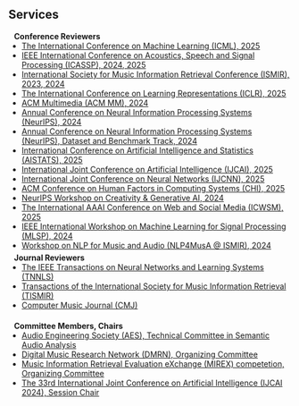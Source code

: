 ## Services

<h4 style="margin:0 10px 0;">Conference Reviewers</h4>

<ul style="margin:0 0 5px;">
  <li><a href="https://icml.cc/"><autocolor>The International Conference on Machine Learning (ICML), 2025</autocolor></a></li>
  <li><a href="https://2025.ieeeicassp.org/"><autocolor>IEEE International Conference on Acoustics, Speech and Signal Processing (ICASSP), 2024, 2025</autocolor></a></li>
  <li><a href="https://ismir2024.ismir.net/"><autocolor>International Society for Music Information Retrieval Conference (ISMIR), 2023, 2024</autocolor></a></li>
  <li><a href="https://iclr.cc/"><autocolor>The International Conference on Learning Representations (ICLR), 2025</autocolor></a></li>
  <li><a href="https://2024.acmmm.org/"><autocolor>ACM Multimedia (ACM MM), 2024</autocolor></a></li>
  <li><a href="https://neurips.cc/"><autocolor>Annual Conference on Neural Information Processing Systems (NeurIPS), 2024</autocolor></a></li>
  <li><a href="https://neurips.cc/"><autocolor>Annual Conference on Neural Information Processing Systems (NeurIPS), Dataset and Benchmark Track, 2024</autocolor></a></li>
  <li><a href="https://aistats.org/aistats2025/"><autocolor>International Conference on Artificial Intelligence and Statistics (AISTATS), 2025</autocolor></a></li>
  <li><a href="https://2025.ijcai.org/"><autocolor>International Joint Conference on Artificial Intelligence (IJCAI), 2025</autocolor></a></li>
  <li><a href="https://2025.ijcnn.org/"><autocolor>International Joint Conference on Neural Networks (IJCNN), 2025</autocolor></a></li>
  <li><a href="https://chi2025.acm.org/"><autocolor>ACM Conference on Human Factors in Computing Systems (CHI), 2025</autocolor></a></li>  
  <li><a href="https://creativity-ai.github.io/"><autocolor>NeurIPS Workshop on Creativity & Generative AI, 2024</autocolor></a></li>
  <li><a href="https://www.icwsm.org/2025/index.html"><autocolor>The International AAAI Conference on Web and Social Media (ICWSM), 2025</autocolor></a></li>
  <li><a href="https://2024.ieeemlsp.org/"><autocolor>IEEE International Workshop on Machine Learning for Signal Processing (MLSP), 2024</autocolor></a></li>
  <li><a href="https://ismir2024.ismir.net/"><autocolor>Workshop on NLP for Music and Audio (NLP4MusA @ ISMIR), 2024</autocolor></a></li>
</ul>

<h4 style="margin:0 10px 0;">Journal Reviewers</h4>

<ul style="margin:0 0 20px;">
  <li><a href="https://cis.ieee.org/publications/t-neural-networks-and-learning-systems"><autocolor>The IEEE Transactions on Neural Networks and Learning Systems (TNNLS)</autocolor></a></li>
  <li><a href="https://transactions.ismir.net/"><autocolor>Transactions of the International Society for Music Information Retrieval (TISMIR)</autocolor></a></li>
  <li><a href="http://www.computermusicjournal.org/"><autocolor>Computer Music Journal (CMJ)</autocolor></a></li>
</ul>

<h4 style="margin:0 10px 0;">Committee Members, Chairs</h4>

<ul style="margin:0 0 20px;">
  <li><a href="https://www.aes.org/technical/saa/"><autocolor>Audio Engineering Society (AES), Technical Committee in Semantic Audio Analysis</autocolor></a></li>
  <li><a href="https://www.qmul.ac.uk/dmrn/"><autocolor>Digital Music Research Network (DMRN), Organizing Committee</autocolor></a></li>
  <li><a href="https://www.music-ir.org/mirex/wiki/2024:Main_Page"><autocolor> Music Information Retrieval Evaluation eXchange (MIREX) competetion, Organizing Committee</autocolor></a></li>
  <li><a href="https://ijcai24.org/"><autocolor> The 33rd International Joint
Conference on Artificial Intelligence (IJCAI 2024), Session Chair</autocolor></a></li>
</ul>
